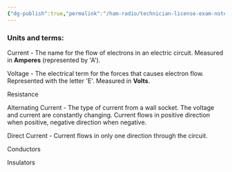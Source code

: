 ```yaml
---
{"dg-publish":true,"permalink":"/ham-radio/technician-license-exam-notes/electrical-priniciples/"}
---
```



### Units and terms:

Current - The name for the flow of electrons in an electric circuit.  Measured in **Amperes** (represented by 'A').

Voltage - The electrical term for the forces that causes electron flow.  Represented with the letter 'E'.  Measured in **Volts**.

Resistance 

Alternating Current - The type of current from a wall socket.  The voltage and current are constantly changing.  Current flows in positive direction when positive, negative direction when negative.

Direct Current - Current flows in only one direction through the circuit.

Conductors

Insulators